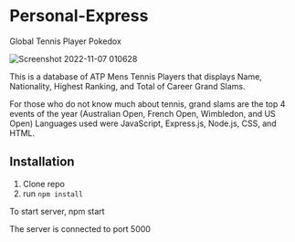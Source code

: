# Personal-Express
Global Tennis Player Pokedox


![Screenshot 2022-11-07 010628](https://user-images.githubusercontent.com/113325142/200237552-e4b79753-61ee-44a6-a71e-dec4c1ee5c9c.jpg)


This is a database of ATP Mens Tennis Players that displays Name, Nationality, Highest Ranking, and Total of Career Grand Slams.

For those who do not know much about tennis, grand slams are the top 4 events of the year (Australian Open, French Open, Wimbledon, and US Open)
Languages used were JavaScript, Express.js, Node.js, CSS, and HTML.

## Installation

1. Clone repo
2. run `npm install`


To start server, npm start

The server is connected to port 5000
